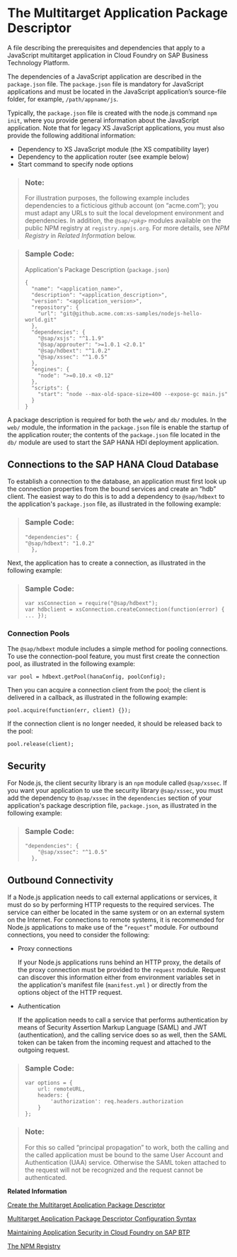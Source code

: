 <!-- loio0818c567204440e1861e3a664f75eec7 -->

# The Multitarget Application Package Descriptor

A file describing the prerequisites and dependencies that apply to a JavaScript multitarget application in Cloud Foundry on SAP Business Technology Platform.

The dependencies of a JavaScript application are described in the `package.json` file. The `package.json` file is mandatory for JavaScript applications and must be located in the JavaScript application’s source-file folder, for example, `/path/appname/js`.

Typically, the `package.json` file is created with the node.js command `npm init`, where you provide general information about the JavaScript application. Note that for legacy XS JavaScript applications, you must also provide the following additional information:

-   Dependency to XS JavaScript module \(the XS compatibility layer\)
-   Dependency to the application router \(see example below\)
-   Start command to specify node options

> ### Note:  
> For illustration purposes, the following example includes dependencies to a ficticious github account \(on “acme.com”\); you must adapt any URLs to suit the local development environment and dependencies. In addition, the <code>@sap/<i class="varname">&lt;pkg&gt;</i></code> modules available on the public NPM registry at `registry.npmjs.org`. For more details, see *NPM Registry* in *Related Information* below.

> ### Sample Code:  
> Application's Package Description \(`package.json`\)
> 
> ```
> {
>   "name": "<application_name>",
>   "description": "<application_description>",
>   "version": "<application_version>",
>   "repository": {
>     "url": "git@github.acme.com:xs-samples/nodejs-hello-world.git"
>   },
>   "dependencies": {
>     "@sap/xsjs": "^1.1.9"
>     "@sap/approuter": ">=1.0.1 <2.0.1"
>     "@sap/hdbext": "^1.0.2"
>     "@sap/xssec": "^1.0.5"
>   },
>   "engines": {
>     "node": ">=0.10.x <0.12"
>   },
>   "scripts": {
>     "start": "node --max-old-space-size=400 --expose-gc main.js"
>   }
> }
> 
> ```

A package description is required for both the `web/` and `db/` modules. In the `web/` module, the information in the `package.json` file is enable the startup of the application router; the contents of the `package.json` file located in the `db/` module are used to start the SAP HANA HDI deployment application.



## Connections to the SAP HANA Cloud Database

To establish a connection to the database, an application must first look up the connection properties from the bound services and create an “hdb” client. The easiest way to do this is to add a dependency to `@sap/hdbext` to the application's `package.json` file, as illustrated in the following example:

> ### Sample Code:  
> ```
> "dependencies": {
> "@sap/hdbext": "1.0.2"
>   },
> ```

Next, the application has to create a connection, as illustrated in the following example:

> ### Sample Code:  
> ```
> var xsConnection = require("@sap/hdbext");
> var hdbclient = xsConnection.createConnection(function(error) { ... });
> ```



### Connection Pools

The `@sap/hdbext` module includes a simple method for pooling connections. To use the connection-pool feature, you must first create the connection pool, as illustrated in the following example:

```
var pool = hdbext.getPool(hanaConfig, poolConfig);
```

Then you can acquire a connection client from the pool; the client is delivered in a callback, as illustrated in the following example:

```
pool.acquire(function(err, client) {}); 
```

If the connection client is no longer needed, it should be released back to the pool:

```
pool.release(client);
```



## Security

For Node.js, the client security library is an `npm` module called `@sap/xssec`. If you want your application to use the security library `@sap/xssec`, you must add the dependency to `@sap/xssec` in the `dependencies` section of your application's package description file, `package.json`, as illustrated in the following example:

> ### Sample Code:  
> ```
> "dependencies": {
>     "@sap/xssec": "^1.0.5"
>   },
> 
> ```



## Outbound Connectivity

If a Node.js application needs to call external applications or services, it must do so by performing HTTP requests to the required services. The service can either be located in the same system or on an external system on the Internet. For connections to remote systems, it is recommended for Node.js applications to make use of the “`request`” module. For outbound connections, you need to consider the following:

-   Proxy connections

    If your Node.js applications runs behind an HTTP proxy, the details of the proxy connection must be provided to the `request` module. Request can discover this information either from environment variables set in the application's manifest file \(`manifest.yml` \) or directly from the options object of the HTTP request.

-   Authentication

    If the application needs to call a service that performs authentication by means of Security Assertion Markup Language \(SAML\) and JWT \(authentication\), and the calling service does so as well, then the SAML token can be taken from the incoming request and attached to the outgoing request.


> ### Sample Code:  
> ```
> var options = {
>     url: remoteURL,
>     headers: {
>         'authorization': req.headers.authorization
>     }
> };
> 
> ```

> ### Note:  
> For this so called “principal propagation” to work, both the calling and the called application must be bound to the same User Account and Authentication \(UAA\) service. Otherwise the SAML token attached to the request will not be recognized and the request cannot be authenticated.

**Related Information**  


[Create the Multitarget Application Package Descriptor](create-the-multitarget-application-package-descriptor-0b0ed18.md "The package descriptor defines a JavaScript application's design-time and run-time dependencies in Cloud Foundry.")

[Multitarget Application Package Descriptor Configuration Syntax](multitarget-application-package-descriptor-configuration-syntax-a4a91b5.md "The package descriptor defines the prerequisites and dependencies that apply to packages in a JavaScript multitarget application deployed in the Cloud Foundry run time.")

[Maintaining Application Security in Cloud Foundry on SAP BTP](../100-HANA-Cloud-DB-Dev-Security/maintaining-application-security-in-cloud-foundry-on-sap-btp-35d910e.md "Set up the security components required in the context of multitarget applications on SAP BTP .")

[The NPM Registry](the-npm-registry-726e5d4.md "The public NPM registry includes SAP Node.js modules for use by application developers.")


